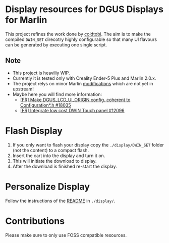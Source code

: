 # Display resources for DGUS Displays for Marlin

This project refines the work done by [coldtobi](https://github.com/coldtobi/Marlin_DGUS_Resources). 
The aim is to make the compiled `DWIN_SET` direcotry highly configurable so that many UI flavours can be generated by executing one single script.

## Note
* This project is heaviliy WIP.
* Currently it is tested only with Creality Ender-5 Plus and Marlin 2.0.x.
* The project relys on minor Marlin [modifications](https://github.com/rubienr/MarlinFirmware/tree/2.0.x-extui-dgus-origin) which are not yet in upstream!
* Maybe here you will find more information: 
  * [\[FR\] Make DGUS_LCD_UI_ORIGIN config. coherent to Configuration*.h #18035](https://github.com/MarlinFirmware/Marlin/issues/18035)
  * [\[FR\] Integrate low cost DWIN Touch panel #12096 ](https://github.com/MarlinFirmware/Marlin/issues/12096)

# Flash Display

1. If you only want to flash your display copy the `./display/DWIN_SET` folder (not the content) to a compact flash.
2. Insert the cart into the display and turn it on.
3. This will initiate the download to display.
4. After the download is finished re-start the display.

# Personalize Display

Follow the instructions of the [README](./display/README.md) in `./display/`.

# Contributions

Please make sure to only use FOSS compatible resources.
